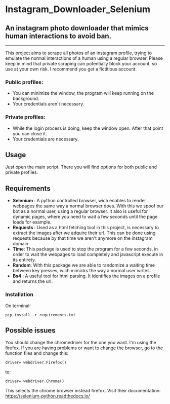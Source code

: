 # Instagram_Downloader_Selenium
## An instagram photo downloader that mimics human interactions to avoid ban.

---
This project aims to scrape all photos of an instagram profile,
trying to emulate the normal interactions of a human using a regular browser.
Please keep in mind that private scraping can potentially block your account, so use
at your own risk. I recommend you get a fictitious account.

### Public profiles:
- You can minimize the window, the program will keep running on the background. 
- Your credentials aren't necessary.

### Private profiles:
- While the login process is doing, keep the window open. After that point you can close it.
- Your credentials are necessary.

## Usage

Just open the main script. There you will find options for both public and private profiles.

## Requirements
- **Selenium** : A python controlled browser, wich enables to render webpages the same way a normal browser does. With this we spoof our bot as a normal user, using a regular browser. It also is useful for dynamic pages, where you need to wait a few seconds until the page loads for example.
- **Requests** : Used as a html fetching tool in this project, is necessary to extract the images after we adquire their url. This can be done using requests because by that time we aren't anymore on the instagram domain
- **Time**: This package is used to stop the program for a few seconds, in order to wait the webpages to load completely and javascript execute in its entirety.
- **Random**: With this package we are able to randomize a waiting time between key presses, wich mimicks the way a normal user writes.
- **Bs4** : A useful tool for html parsing. It identifies the images on a profile and returns the url.
### Installation
On terminal:
```
pip install -r requirements.txt

```
## Possible issues
You should change the chromedriver for the one you want. I'm using the firefox. 
If you are having problems or want to change the browser, go to the function files and change this:

```
driver= webdriver.Firefox()
```
to:

```
driver= webdriver.Chrome()
```
This selects the chrome browser instead firefox.
Visit their documentation:
https://selenium-python.readthedocs.io/
